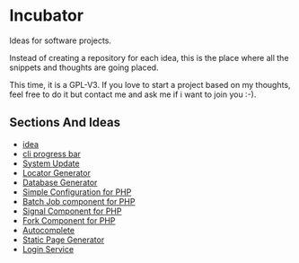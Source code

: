 # Incubator

Ideas for software projects.

Instead of creating a repository for each idea, this is the place where all the snippets and thoughts are going placed.

This time, it is a GPL-V3. If you love to start a project based on my thoughts, feel free to do it but contact me and ask me if i want to join you :-).

## Sections And Ideas

* [idea](https://github.com/stevleibelt/incubator/tree/master//general/fileManager)
* [cli progress bar](https://github.com/stevleibelt/incubator/tree/master//cli/progressBar)
* [System Update](https://github.com/stevleibelt/incubator/tree/master//cli/update/system)
* [Locator Generator](https://github.com/stevleibelt/incubator/tree/master//cli/generate/locator)
* [Database Generator](https://github.com/stevleibelt/incubator/tree/master//cli/generate/database)
* [Simple Configuration for PHP](https://github.com/stevleibelt/incubator/tree/master//component/php/merge_arrays)
* [Batch Job component for PHP](https://github.com/stevleibelt/incubator/tree/master//component/php/batch_job)
* [Signal Component for PHP](https://github.com/stevleibelt/incubator/tree/master//component/php/signals)
* [Fork Component for PHP](https://github.com/stevleibelt/incubator/tree/master//component/php/fork)
* [Autocomplete](https://github.com/stevleibelt/incubator/tree/master//web/general/autocomplete)
* [Static Page Generator](https://github.com/stevleibelt/incubator/tree/master//web/blog/static_page_generator)
* [Login Service](https://github.com/stevleibelt/incubator/tree/master//web/service/login)
